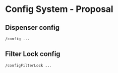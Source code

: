 # Config System - Proposal

## Dispenser config

`/config ...`

## Filter Lock config

`/configFilterLock ...`
